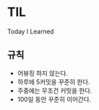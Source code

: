 # TIL
Today I Learned

## 규칙
- 어뷰징 하지 않는다.
- 하루에 5커밋을 꾸준히 한다.
- 주중에는 무조건 커밋을 한다.
- 100일 동안 꾸준히 이어간다.
